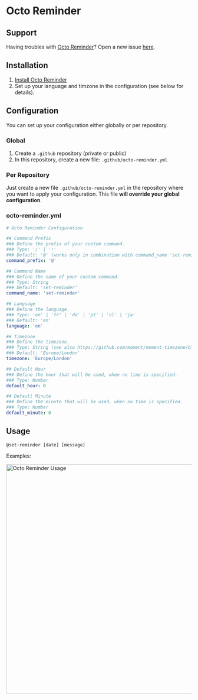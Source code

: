 # Octo Reminder

## Support
Having troubles with [Octo Reminder](https://github.com/apps/octo-reminder)? Open a new issue [here](https://github.com/set-reminder/issues/issues/new).

## Installation

1. [Install Octo Reminder](https://github.com/apps/octo-reminder/installations/new)
2. Set up your language and timzone in the configuration (see below for details).

## Configuration
You can set up your configuration either globally or per repository.

### Global
1. Create a `.github` repository (private or public)
2. In this repository, create a new file: `.github/octo-reminder.yml`

### Per Repository
Just create a new file `.github/octo-reminder.yml` in the repository where you want to apply your configuration. 
This file **will override your global configuration**.

###  octo-reminder.yml
```yml
# Octo Reminder Configuration

## Command Prefix
### Define the prefix of your custom command.
### Type: '/' | '!'
### Default: '@' (works only in combination with command_name 'set-reminder')
command_prefix: '@'

## Command Name
### Define the name of your custom command.
### Type: String
### Default: 'set-reminder'
command_name: 'set-reminder'

## Language
### Define the language.
### Type: 'en' | 'fr' | 'de' | 'pt' | 'nl' | 'ja'
### Default: 'en'
language: 'en'

## Timezone
### Define the timezone.
### Type: String (see also https://github.com/moment/moment-timezone/blob/develop/data/packed/latest.json)
### Default: 'Europe/London'
timezone: 'Europe/London'

## Default Hour
### Define the hour that will be used, when no time is specified.
### Type: Number
default_hour: 0

## Default Minute
### Define the minute that will be used, when no time is specified.
### Type: Number
default_minute: 0
```

## Usage
```
@set-reminder [date] [message]
```
Examples:

<img width="621" alt="Octo Reminder Usage" src="https://user-images.githubusercontent.com/15997450/150693285-81ecec47-ca1f-4ba5-9d57-a93e8e8535ed.png">

